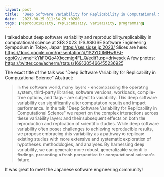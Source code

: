 ```yaml
---
layout: post
title:  "Deep Software Variability for Replicability in Computational Science (talk in Japan)"
date:   2023-08-25 011:54:29 +0200
tags: [reproducibility, replicability, variability, programming]
---
```


I talked about deep software variability and reproducibility/replicability in computational science at SES 2023, IPSJ/SIGSE Software Engineering Symposium in Tokyo, Japan
https://ses.sigse.jp/2023/
Slides are here: https://docs.google.com/presentation/d/1S2YDDMHw9FJ-ogpiGvUvmeHkYhFOQo4Xbccmjg4FL_Q/edit?usp=drivesdk
A few photos: https://twitter.com/acherm/status/1695305466455236925

The exact title of the talk was "Deep Software Variability for Replicability in Computational Science"
Abstract:
> In the software world, many layers - encompassing the operating system, third-party libraries, software versions, workloads, compile-time options, and flags - are subject to variability. 
> This deep software variability can significantly alter computation results and impact performance. 
> In the talk "Deep Software Variability for Replicability in Computational Science" we report on the complex interactions across these variability layers and their subsequent effects on both the reproduction and replication of scientific studies. 
> While deep software variability often poses challenges to achieving reproducible results, we propose embracing this variability as a pathway to replicate existing studies with more extensive and systematic exploration of hypotheses, methodologies, and analyses. 
> By harnessing deep variability, we can generate more robust, generalizable scientific findings, presenting a fresh perspective for computational science's future.

It was great to meet the Japanese software engineering community!